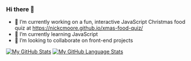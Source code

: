 ### Hi there 👋

- 🔭 I’m currently working on a fun, interactive JavaScript Christmas food quiz at https://nickcmoore.github.io/xmas-food-quiz/
- 🌱 I’m currently learning JavaScript
- 👯 I’m looking to collaborate on front-end projects

<!--
- 🤔 I’m looking for help with ...
- 💬 Ask me about ...
- 📫 How to reach me: ...
- ⚡ Fun fact: I'm a black belt in Taekwondo!
-->

[![My GitHub Stats](https://github-readme-stats.vercel.app/api/?username=nickcmoore&count_private=true&theme=tokyonight&showicons=true)]()
[![My GitHub Language Stats](https://github-readme-stats.vercel.app/api/top-langs/?username=nickcmoore&langs_count=5&theme=tokyonight)]()

